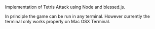 Implementation of Tetris Attack using Node and blessed.js.

In principle the game can be run in any terminal. However currently the terminal only works properly on Mac OSX Terminal.
